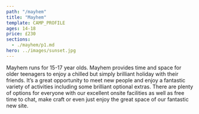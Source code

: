 ```yaml
---
path: "/mayhem"
title: "Mayhem"
template: CAMP_PROFILE
ages: 14-18
price: £230
sections:
  - ./mayhem/p1.md
hero: ../images/sunset.jpg
---
```

Mayhem runs for 15-17 year olds. Mayhem provides time and space for older teenagers to enjoy a chilled but simply brilliant holiday with their friends. It’s a great opportunity to meet new people and enjoy a fantastic variety of activities including some brilliant optional extras. There are plenty of options for everyone with our excellent onsite facilities as well  as free time to chat, make craft or even just enjoy the great space of our fantastic new site.
